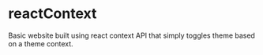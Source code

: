 # reactContext
Basic website built using react context API that simply toggles theme based on a theme context.
